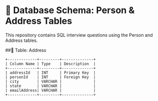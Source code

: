 
# 🚀 Database Schema: Person & Address Tables

This repository contains SQL interview questions using the Person and Address tables.


##📌 Table: Address  
```plaintext
+-------------+---------+--------------+
| Column Name | Type    | Description  |
+-------------+---------+--------------+
| addressId   | INT     | Primary Key  |
| personId    | INT     | Foreign Key  |
| city        | VARCHAR |              |
| state       | VARCHAR |              |
| emailAddress| VARCHAR |              |
+-------------+---------+--------------+

